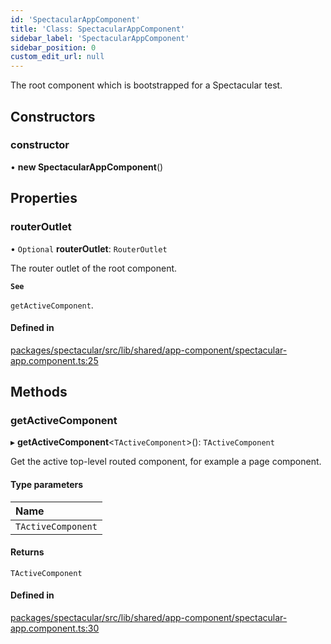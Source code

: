 ```yaml
---
id: 'SpectacularAppComponent'
title: 'Class: SpectacularAppComponent'
sidebar_label: 'SpectacularAppComponent'
sidebar_position: 0
custom_edit_url: null
---
```


The root component which is bootstrapped for a Spectacular test.

## Constructors

### constructor

• **new SpectacularAppComponent**()

## Properties

### routerOutlet

• `Optional` **routerOutlet**: `RouterOutlet`

The router outlet of the root component.

**`See`**

`getActiveComponent`.

#### Defined in

[packages/spectacular/src/lib/shared/app-component/spectacular-app.component.ts:25](https://github.com/ngworker/ngworker/blob/b782ad5/packages/spectacular/src/lib/shared/app-component/spectacular-app.component.ts#L25)

## Methods

### getActiveComponent

▸ **getActiveComponent**<`TActiveComponent`\>(): `TActiveComponent`

Get the active top-level routed component, for example a page component.

#### Type parameters

| Name               |
| :----------------- |
| `TActiveComponent` |

#### Returns

`TActiveComponent`

#### Defined in

[packages/spectacular/src/lib/shared/app-component/spectacular-app.component.ts:30](https://github.com/ngworker/ngworker/blob/b782ad5/packages/spectacular/src/lib/shared/app-component/spectacular-app.component.ts#L30)
